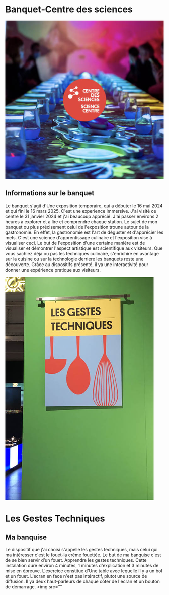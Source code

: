 # Banquet-Centre des sciences 

![photo](media/centre.jpg)

## Informations sur le banquet  
Le banquet s'agit d'Une exposition temporaire, qui a débuter le 16 mai 2024 et qui fini le 16 mars 2025. C'est une experience Immersive.
J'ai visité ce centre le 31 janvier 2024 et j'ai beaucoup apprécié. J'ai passer environs 2 heures à explorer et a lire et comprendre chaque station.
Le sujet de mon banquet ou plus précisement celui de l'exposition troune autour de la gastronomie.
En effet, la gastronomie est l'art de déguster et d'apprécier les mets. C'est une science d'apprentissage culinaire et l'exposition vise 
à visualiser ceci. Le but de l'exposition d'une certaine manière est de visualiser et démontrer l'aspect artistique est scientifique aux visiteurs.
Que vous sachiez déja ou pas les techniques culinaire, s'enrichire en avantage sur la cuisine ou sur la technologie derriere les banquets reste une
découverte. Grâce au dispositifs présenté, il ya une interactivité pour donner une expérience pratique aux visiteurs.

![photo](media/nom-de-l'expo.jpg) 

# Les Gestes Techniques

## Ma banquise
Le dispositif que j'ai choisi s'appelle les gestes techniques, mais celui qui ma intéresser c'est le fouet-la crème fouettée.
Le but de ma banquise c'est de se bien servir d’un fouet. Apprendre les gestes techniques. Cette instalation dure environ 4 minutes, 1 minutes d'explication et 3 minutes de mise en épreuve.
L'exercice constitue d'Une table avec lequelle il y a un bol et un fouet. L'ecran en face n'est pas intéractif, plutot une source de diffusion. Il ya deux haut-parleurs de chaque côter de l'ecran et un bouton de démarrage.
<img src=""



